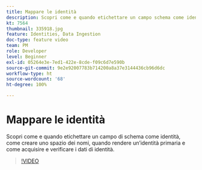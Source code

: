 ```yaml
---
title: Mappare le identità
description: Scopri come e quando etichettare un campo schema come identità e come creare uno spazio dei nomi. Scopri quando rendere un’identità primaria e come acquisire e verificare i dati di identità.
kt: 7564
thumbnail: 335918.jpg
feature: Identities, Data Ingestion
doc-type: feature video
team: PM
role: Developer
level: Beginner
exl-id: 05264e3e-7ed1-422e-8cde-f09c6d7e590b
source-git-commit: 9e2e92007783b714200a8a37e3144436cb96d6dc
workflow-type: ht
source-wordcount: '68'
ht-degree: 100%

---
```


# Mappare le identità

Scopri come e quando etichettare un campo di schema come identità, come creare uno spazio dei nomi, quando rendere un’identità primaria e come acquisire e verificare i dati di identità.

>[!VIDEO](https://video.tv.adobe.com/v/335918?quality=12)
